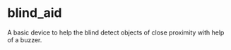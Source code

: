 # blind_aid
A basic device to help the blind detect objects of close proximity with help of a buzzer.
